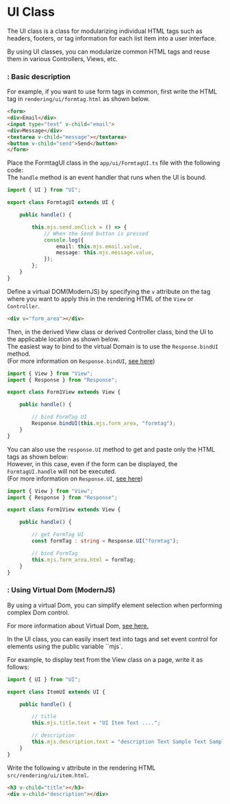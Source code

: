 
# UI Class

The UI class is a class for modularizing individual HTML tags such as headers, footers, or tag information for each list item into a user interface.

By using UI classes, you can modularize common HTML tags and reuse them in various Controllers, Views, etc.

### : Basic description

For example, if you want to use form tags in common,
first write the HTML tag in ``rendering/ui/formtag.html`` as shown below.

```html
<form>
<div>Email</div>
<input type="text" v-child="email">
<div>Message</div>
<textarea v-child="message"></textarea>
<button v-child="send">Send</button>
</form>
```

Place the FormtagUI class in the ``app/ui/FormtagUI.ts`` file with the following code:  
The ``handle`` method is an event handler that runs when the UI is bound.  

```typescript
import { UI } from "UI";

export class FormtagUI extends UI {

    public handle() {

        this.mjs.send.onClick = () => {
            // When the Send button is pressed
            console.log({
                email: this.mjs.email.value,
                message: this.mjs.message.value,
            });
        };
    }
}
```

Define a virtual DOM(ModernJS) by specifying the ``v`` attribute on the tag where you want to apply this in the rendering HTML of the ``View`` or ``Controller``.

```html
<div v="form_area"></div>
```

Then, in the derived View class or derived Controller class, bind the UI to the applicable location as shown below.  
The easiest way to bind to the virtual Domain is to use the ``Response.bindUI`` method.  
(For more information on ``Response.bindUI``, [see here](#response_bindui))

```typescript
import { View } from "View";
import { Response } from "Response";

export class Form1View extends View {

    public handle() {

        // bind FormTag UI
        Response.bindUI(this.mjs.form_area, "formtag");
    }
}
```

You can also use the ``response.UI`` method to get and paste only the HTML tags as shown below:  
However, in this case, even if the form can be displayed, the ``FormtagUI.handle`` will not be executed.  
(For more information on ``Response.UI``, [see here](#response.ui))

```typescript
import { View } from "View";
import { Response } from "Response";

export class Form1View extends View {

    public handle() {

        // get FormTag UI
        const formTag : string = Response.UI("formtag");

        // bind FormTag
        this.mjs.form_area.html = formTag;
    }
}
```

### : Using Virtual Dom (ModernJS)

By using a virtual Dom, you can simplify element selection when performing complex Dom control.

For more information about Virtual Dom, [see here.](#modernjs)

In the UI class, you can easily insert text into tags and set event control for elements using the public variable ``mjs`.

For example, to display text from the View class on a page, write it as follows:

```typescript
import { UI } from "UI";

export class ItemUI extends UI {

    public handle() {

        // title 
        this.mjs.title.text = "UI Item Text ....";

        // description
        this.mjs.description.text = "description Text Sample Text Sample Text Sample Text Sample ....";
    }
}
```

Write the following v attribute in the rendering HTML ``src/rendering/ui/item.html``.

```html
<h3 v-child="title"></h3>
<div v-child="description"></div>
```